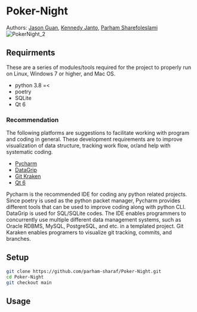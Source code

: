 # Poker-Night
Authors: [Jason Guan](https://github.com/jasonguan067), [Kennedy Janto](https://github.com/KennedyJanto2), [Parham Sharefoleslami](https://github.com/parham-sharaf)
![PokerNight_2](https://user-images.githubusercontent.com/74116582/148866742-ac97c78f-f5ce-4c6c-9db1-e81a6e16fa94.jpg)

## Requirments

These are a series of modules/tools required for the project to properly run on Linux, Windows 7 or higher, and Mac OS. 

- python 3.8 =<
- poetry
- SQLite
- Qt 6

### Recommendation

The following platforms are suggestions to facilitate working with program and coding in general. These development requirements are to improve visualization of data structure, tracking work flow, or/and help with systematic coding. 

- [Pycharm](https://www.jetbrains.com/pycharm/)
- [DataGrip](https://www.jetbrains.com/datagrip)
- [Git Kraken](https://www.gitkraken.com/ "Git Kraken")
- [Qt 6](https://www.qt.io/product/qt6)

Pycharm is the recommended IDE for coding any python related projects. Since poetry is used as the python packet manager, Pycharm provides different tools that can be used to improve coding along with python CLI. DataGrip is used for SQL/SQLite codes. The IDE enables programmers to concurrently use multiple different data management systems, such as Oracle RDBMS, MySQL, PostgreSQL, and etc. in a templated project. Git Karaken enables programers to visualize git tracking, commits, and branches.

## Setup

```bash
git clone https://github.com/parham-sharaf/Poker-Night.git
cd Poker-Night
git checkout main
```
## Usage



